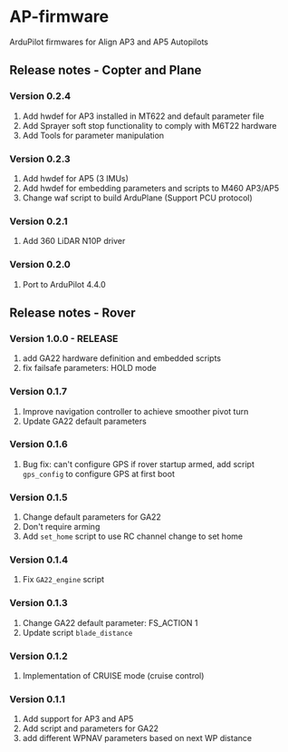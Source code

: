 # AP-firmware
ArduPilot firmwares for Align AP3 and AP5 Autopilots

## Release notes - Copter and Plane
### Version 0.2.4
1. Add hwdef for AP3 installed in MT622 and default parameter file
1. Add Sprayer soft stop functionality to comply with M6T22 hardware
1. Add Tools for parameter manipulation

### Version 0.2.3
1. Add hwdef for AP5 (3 IMUs)
1. Add hwdef for embedding parameters and scripts to M460 AP3/AP5
1. Change waf script to build ArduPlane (Support PCU protocol)

### Version 0.2.1
1. Add 360 LiDAR N10P driver

### Version 0.2.0
1. Port to ArduPilot 4.4.0

## Release notes - Rover
### Version 1.0.0 - RELEASE
1. add GA22 hardware definition and embedded scripts
1. fix failsafe parameters: HOLD mode

### Version 0.1.7
1. Improve navigation controller to achieve smoother pivot turn
1. Update GA22 default parameters

### Version 0.1.6
1. Bug fix: can't configure GPS if rover startup armed, add script `gps_config` to configure GPS at first boot

### Version 0.1.5
1. Change default parameters for GA22
1. Don't require arming
1. Add `set_home` script to use RC channel change to set home

### Version 0.1.4
1. Fix `GA22_engine` script

### Version 0.1.3
1. Change GA22 default parameter: FS_ACTION 1
1. Update script `blade_distance`

### Version 0.1.2
1. Implementation of CRUISE mode (cruise control)

### Version 0.1.1
1. Add support for AP3 and AP5
1. Add script and parameters for GA22
1. add different WPNAV parameters based on next WP distance 
